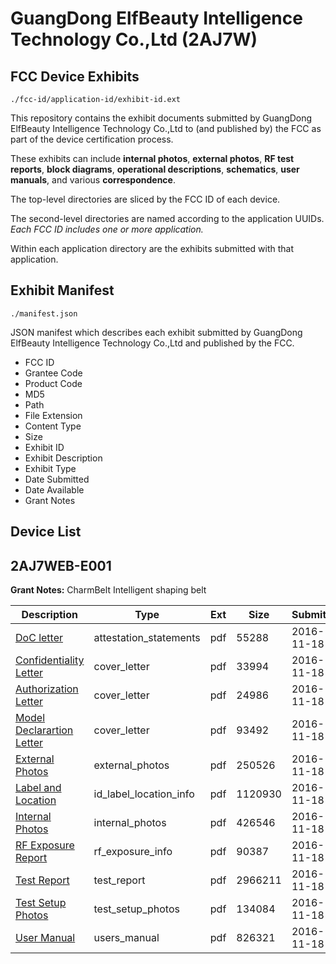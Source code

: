 # GuangDong ElfBeauty Intelligence Technology Co.,Ltd (2AJ7W)
## FCC Device Exhibits

```
./fcc-id/application-id/exhibit-id.ext
```

This repository contains the exhibit documents submitted by GuangDong ElfBeauty Intelligence Technology Co.,Ltd to (and published by) the FCC as part of the device certification process.

These exhibits can include **internal photos**, **external photos**, **RF test reports**, **block diagrams**, **operational descriptions**, **schematics**, **user manuals**, and various **correspondence**.

The top-level directories are sliced by the FCC ID of each device.

The second-level directories are named according to the application UUIDs. *Each FCC ID includes one or more application.*

Within each application directory are the exhibits submitted with that application. 

## Exhibit Manifest

```
./manifest.json
```

JSON manifest which describes each exhibit submitted by GuangDong ElfBeauty Intelligence Technology Co.,Ltd and published by the FCC.

- FCC ID
- Grantee Code
- Product Code
- MD5
- Path
- File Extension
- Content Type
- Size
- Exhibit ID
- Exhibit Description
- Exhibit Type
- Date Submitted
- Date Available
- Grant Notes

## Device List
## 2AJ7WEB-E001
**Grant Notes:** CharmBelt Intelligent shaping belt

| Description | Type | Ext | Size | Submitted | Available |
| ----------- | ---- | --- | ---- | --------- | --------- |
| [DoC letter](2AJ7WEB-E001/eb5191f8b1008a8d159c8b002b0f9d93/3200525.pdf) | attestation_statements | pdf | 55288 | 2016-11-18 | 2016-11-18 |
| [Confidentiality Letter](2AJ7WEB-E001/eb5191f8b1008a8d159c8b002b0f9d93/3200514.pdf) | cover_letter | pdf | 33994 | 2016-11-18 | 2016-11-18 |
| [Authorization Letter](2AJ7WEB-E001/eb5191f8b1008a8d159c8b002b0f9d93/3200515.pdf) | cover_letter | pdf | 24986 | 2016-11-18 | 2016-11-18 |
| [Model Declarartion Letter](2AJ7WEB-E001/eb5191f8b1008a8d159c8b002b0f9d93/3200516.pdf) | cover_letter | pdf | 93492 | 2016-11-18 | 2016-11-18 |
| [External Photos](2AJ7WEB-E001/eb5191f8b1008a8d159c8b002b0f9d93/3200522.pdf) | external_photos | pdf | 250526 | 2016-11-18 | 2016-11-18 |
| [Label and Location](2AJ7WEB-E001/eb5191f8b1008a8d159c8b002b0f9d93/3200526.pdf) | id_label_location_info | pdf | 1120930 | 2016-11-18 | 2016-11-18 |
| [Internal Photos](2AJ7WEB-E001/eb5191f8b1008a8d159c8b002b0f9d93/3200523.pdf) | internal_photos | pdf | 426546 | 2016-11-18 | 2016-11-18 |
| [RF Exposure Report](2AJ7WEB-E001/eb5191f8b1008a8d159c8b002b0f9d93/3200527.pdf) | rf_exposure_info | pdf | 90387 | 2016-11-18 | 2016-11-18 |
| [Test Report](2AJ7WEB-E001/eb5191f8b1008a8d159c8b002b0f9d93/3200528.pdf) | test_report | pdf | 2966211 | 2016-11-18 | 2016-11-18 |
| [Test Setup Photos](2AJ7WEB-E001/eb5191f8b1008a8d159c8b002b0f9d93/3200521.pdf) | test_setup_photos | pdf | 134084 | 2016-11-18 | 2016-11-18 |
| [User Manual](2AJ7WEB-E001/eb5191f8b1008a8d159c8b002b0f9d93/3200524.pdf) | users_manual | pdf | 826321 | 2016-11-18 | 2016-11-18 |
